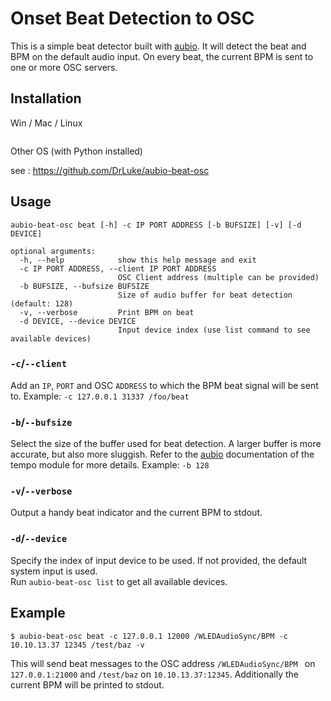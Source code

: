 # Onset Beat Detection to OSC

This is a simple beat detector built with [aubio](https://github.com/aubio/aubio).
It will detect the beat and BPM on the default audio input.
On every beat, the current BPM is sent to one or more OSC servers.

## Installation

Win / Mac / Linux
```

```

Other OS (with Python installed)

see : https://github.com/DrLuke/aubio-beat-osc

## Usage

```
aubio-beat-osc beat [-h] -c IP PORT ADDRESS [-b BUFSIZE] [-v] [-d DEVICE]

optional arguments:
  -h, --help            show this help message and exit
  -c IP PORT ADDRESS, --client IP PORT ADDRESS
                        OSC Client address (multiple can be provided)
  -b BUFSIZE, --bufsize BUFSIZE
                        Size of audio buffer for beat detection (default: 128)
  -v, --verbose         Print BPM on beat
  -d DEVICE, --device DEVICE
                        Input device index (use list command to see available devices)

```

### `-c`/`--client`
Add an `IP`, `PORT` and OSC `ADDRESS` to which the BPM beat signal will be sent to. Example: `-c 127.0.0.1 31337 /foo/beat`

### `-b`/`--bufsize`
Select the size of the buffer used for beat detection.
A larger buffer is more accurate, but also more sluggish.
Refer to the [aubio](https://github.com/aubio/aubio) documentation of the tempo module for more details.
Example: `-b 128`

### `-v`/`--verbose`
Output a handy beat indicator and the current BPM to stdout.

### `-d`/`--device`
Specify the index of input device to be used.
If not provided, the default system input is used.  
Run `aubio-beat-osc list` to get all available devices.

## Example

```
$ aubio-beat-osc beat -c 127.0.0.1 12000 /WLEDAudioSync/BPM -c 10.10.13.37 12345 /test/baz -v
```

This will send beat messages to the OSC address `/WLEDAudioSync/BPM ` on `127.0.0.1:21000` and `/test/baz` on `10.10.13.37:12345`.
Additionally the current BPM will be printed to stdout.
